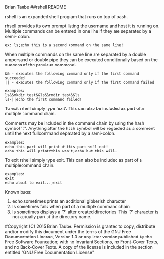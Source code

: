 Brian Taube
##rshell README

rshell is an expanded shell program that runs on top of bash.

rhsell provides its own prompt listing the username and host it is running on.  Multiple commands can be entered in one line if they are separated by a semi-   colon.

    ex: ls;echo this is a second command on the same line!

When multiple commands on the same line are separated by a double ampersand or  double pipe they can be executed conditionally based on the success of the      previous command.

    && - executes the following command only if the first command succeeded
    || - executes the following command only if the first command failed

    examples:
    ls&&mkdir test&&ls&&rmdir test&&ls
    ls-||echo the first command failed!

To exit rshell simply type 'exit'. This can also be included as part of a       multiple command chain.

Comments may be included in the command chain by using the hash symbol '#'.     Anything after the hash symbol will be regarded as a comment until the next fullcommand separated by a semi-colon.

    examples:
    echo this part will print # this part will not!
    echo this will print#this won't;echo but this will.

To exit rshell simply type exit. This can also be included as part of a multiplecommand chain.

    examples:
    exit
    echo about to exit...;exit

Known bugs:
1. echo sometimes prints an additional gibberish character
2. ls sometimes fails when part of a multiple command chain
3. ls sometimes displays a '?' after created directories. This '?' character is not actually part of the directory name.

#Copyright (C)  2015  Brian Taube.
    Permission is granted to copy, distribute and/or modify this document
    under the terms of the GNU Free Documentation License, Version 1.3
    or any later version published by the Free Software Foundation;
    with no Invariant Sections, no Front-Cover Texts, and no Back-Cover Texts.
    A copy of the license is included in the section entitled "GNU
    Free Documentation License".
